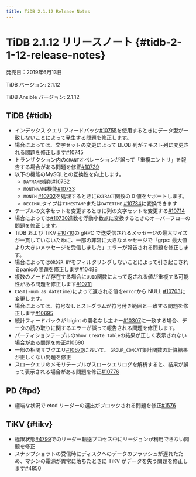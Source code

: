 ```yaml
---
title: TiDB 2.1.12 Release Notes
---
```


# TiDB 2.1.12 リリースノート {#tidb-2-1-12-release-notes}

発売日：2019年6月13日

TiDB バージョン: 2.1.12

TiDB Ansible バージョン: 2.1.12

## TiDB {#tidb}

-   インデックス クエリ フィードバック[#10755](https://github.com/pingcap/tidb/pull/10755)を使用するときにデータ型が一致しないことによって発生する問題を修正します。
-   場合によっては、文字セットの変更によって BLOB 列がテキスト列に変更される問題を修正します[#10745](https://github.com/pingcap/tidb/pull/10745)
-   トランザクション内の`GRANT`オペレーションが誤って「重複エントリ」を報告する場合がある問題を修正[#10739](https://github.com/pingcap/tidb/pull/10739)
-   以下の機能のMySQLとの互換性を向上します。
    -   `DAYNAME`機能[#10732](https://github.com/pingcap/tidb/pull/10732)
    -   `MONTHNAME`機能[#10733](https://github.com/pingcap/tidb/pull/10733)
    -   `MONTH` [#10702](https://github.com/pingcap/tidb/pull/10702)を処理するときに`EXTRACT`関数の 0 値をサポートします。
    -   `DECIMAL`タイプは`TIMESTAMP`または`DATETIME` [#10734](https://github.com/pingcap/tidb/pull/10734)に変換できます
-   テーブルの文字セットを変更するときに列の文字セットを変更する[#10714](https://github.com/pingcap/tidb/pull/10714)
-   場合によっては[#10730](https://github.com/pingcap/tidb/pull/10730)進数を浮動小数点に変換するときのオーバーフローの問題を修正します。
-   TiDB および TiKV [#10710](https://github.com/pingcap/tidb/pull/10710)の gRPC で送受信されるメッセージの最大サイズが一貫していないために、一部の非常に大きなメッセージで「grpc: 最大値より大きいメッセージを受信しました」エラーが報告される問題を修正します。
-   場合によっては`ORDER BY`をフィルタリングしないことによって引き起こされるpanicの問題を修正します[#10488](https://github.com/pingcap/tidb/pull/10488)
-   複数のノードが存在する場合に`UUID`関数によって返される値が重複する可能性がある問題を修正します[#10711](https://github.com/pingcap/tidb/pull/10711)
-   `CAST(-num as datetime)`によって返される値を`error`から NULL [#10703](https://github.com/pingcap/tidb/pull/10703)に変更します。
-   場合によっては、符号なしヒストグラムが符号付き範囲と一致する問題を修正します[#10695](https://github.com/pingcap/tidb/pull/10695)
-   統計フィードバックが bigint の署名なし主キー[#10307](https://github.com/pingcap/tidb/pull/10307)に一致する場合、データの読み取りに関するエラーが誤って報告される問題を修正します。
-   パーティションテーブルの`Show Create Table`の結果が正しく表示されない場合がある問題を修正[#10690](https://github.com/pingcap/tidb/pull/10690)
-   一部の相関サブクエリ[#10670](https://github.com/pingcap/tidb/pull/10670)において、 `GROUP_CONCAT`集計関数の計算結果が正しくない問題を修正
-   スロークエリのメモリテーブルがスロークエリログを解析すると、結果が誤って表示される場合がある問題を修正[#10776](https://github.com/pingcap/tidb/pull/10776)

## PD {#pd}

-   極端な状況で etcd リーダーの選出がブロックされる問題を修正[#1576](https://github.com/pingcap/pd/pull/1576)

## TiKV {#tikv}

-   極限状態[#4799](https://github.com/tikv/tikv/pull/4734)でのリーダー転送プロセス中にリージョンが利用できない問題を修正
-   スナップショットの受信時にディスクへのデータのフラッシュが遅れたため、マシンの電源が異常に落ちたときに TiKV がデータを失う問題を修正します[#4850](https://github.com/tikv/tikv/pull/4850)
